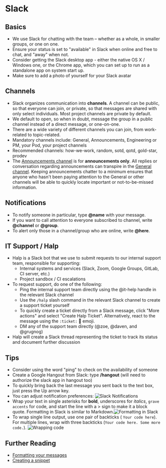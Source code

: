 # Slack

## Basics

- We use Slack for chatting with the team – whether as a whole, in smaller groups, or one on one.
- Ensure your status is set to "available" in Slack when online and free to chat, and "away" when not.
- Consider getting the Slack desktop app - either the native OS X / Windows one, or the Chrome app, which you can set up to run as a standalone app on system start up.
- Make sure to add a photo of yourself for your Slack avatar

## Channels

- Slack organizes communication into **channels**. A channel can be public, so that everyone can join, or private, so that messages are shared with only select individuals. Most project channels are private by default.
- We default to open, so when in doubt, message the group in a public channel instead of a direct message, or one-on-one.
- There are a wide variety of different channels you can join, from work-related to topic-related.
- Mandatory channels include: General, Announcements, Engineering or PM, your Pod, your project channels
- Recommended channels: how-we-work, random, sotd, qotd, gold-star, prodev
- The [Announcements channel](https://civicactions.slack.com/messages/announcements/details/) is for **announcements only**. All replies or conversation regarding announcements can transpire in the [General channel](https://civicactions.slack.com/messages/general/). Keeping announcements chatter to a minimum ensures that anyone who hasn't been paying attention to the General or other channels will be able to quickly locate important or not-to-be-missed information.

## Notifications

- To notify someone in particular, type **@name** with your message.
- If you want to call attention to everyone subscribed to channel, write **@channel** or **@group**.
- To alert only those in a channel/group who are online, write **@here**.

## IT Support / Halp
- Halp is a Slack bot that we use to submit requests to our internal support team, responsible for supporting:
  - Internal systems and services (Slack, Zoom, Google Groups, GitLab, CI server, etc.)
  - Project sandbox / CI escalations
- To request support, do one of the following:
  - Ping the internal support team directly using the @it-help handle in the relevant Slack channel
  - Use the `/halp` slash command in the relevant Slack channel to create a support ticket yourself
  - To quickly create a ticket directly from a Slack message, click "More actions" and select "Create Halp Ticket". Alternatively, react to the message using the `:ticket:` :ticket: emoji.
  - DM any of the support team directly (@zoe, @daven, and @grugnog)
- Halp will create a Slack thread representing the ticket to track its status and document further discussion

## Tips

- Consider using the word "ping" to check on the availability of someone
- Create a Google Hangout from Slack: type **/hangout** (will need to authorize the slack app in hangout too)
- To quickly bring back the last message you sent back to the text box, just press the Up arrow key.
- You can adjust notification preferences:
  ![Slack Notifications](../../images/slack-notifications.png)
- Wrap your text in single asterisks for **bold**, underscores for _italics_, `grave accents` for code, and start the line with a > sign to make it a block quote. Formatting in Slack is similar to Markdown.![Formatting in Slack](../../images/slack-formatting.png "Slack Formatting")
- To wrap single line output, use one pair of backticks ( `Your code here`). For multiple lines, wrap with three backticks (`Your code here. Some more code.`). ![Wrapping code](../../images/backticks.png "Wrapping code")

## Further Reading

- [Formatting your messages](https://slack.zendesk.com/hc/en-us/articles/202288908-Formatting-your-message)
- [Creating a snippet](https://slack.zendesk.com/hc/en-us/articles/204145658-Creating-a-Snippet)
